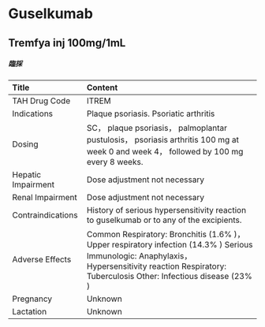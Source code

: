 # Guselkumab

## Tremfya inj 100mg/1mL

##### 臨採

| Title              | Content                                                                                                                                                                                               |
|:-------------------|:------------------------------------------------------------------------------------------------------------------------------------------------------------------------------------------------------|
| TAH Drug Code      | ITREM                                                                                                                                                                                                 |
| Indications        | Plaque psoriasis. Psoriatic arthritis                                                                                                                                                                 |
| Dosing             | SC， plaque psoriasis， palmoplantar pustulosis， psoriasis arthritis 100 mg at week 0 and week 4， followed by 100 mg every 8 weeks.                                                                 |
| Hepatic Impairment | Dose adjustment not necessary                                                                                                                                                                         |
| Renal Impairment   | Dose adjustment not necessary                                                                                                                                                                         |
| Contraindications  | History of serious hypersensitivity reaction to guselkumab or to any of the excipients.                                                                                                               |
| Adverse Effects    | Common Respiratory: Bronchitis (1.6% )， Upper respiratory infection (14.3% ) Serious Immunologic: Anaphylaxis， Hypersensitivity reaction Respiratory: Tuberculosis Other: Infectious disease (23% ) |
| Pregnancy          | Unknown                                                                                                                                                                                               |
| Lactation          | Unknown                                                                                                                                                                                               |

